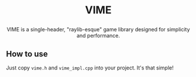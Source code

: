 # <p align="center"> VIME </p>
<p align="center"> VIME is a single-header, "raylib-esque" game library designed for simplicity and performance. </p>

## How to use
Just copy ```vime.h``` and ```vime_impl.cpp``` into your project. It's that simple!
